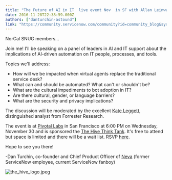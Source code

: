 ```yaml
---
title: "The Future of AI in IT  live event Nov  in SF with Allan Leinwand ServiceNow CTO"
date: 2016-11-28T22:38:59.000Z
authors: ["danturchin-astound"]
link: "https://community.servicenow.com/community?id=community_blog&sys_id=dcecaa65dbd0dbc01dcaf3231f9619ce"
---
```

<p>NorCal SNUG members...</p><p></p><p>Join me! I'll be speaking on a panel of leaders in AI and IT support about the implications of AI-driven automation on IT people, processes, and tools.</p><p></p><p>Topics we'll address:</p><p></p><ul><li>How will we be impacted when virtual agents replace the traditional service desk?</li><li>What can and should be automated? What can't or shouldn't be?</li><li>What are the cultural impediments to bot adoption in IT?</li><li>Are there cultural, gender, or language barriers? </li><li>What are the security and privacy implications?</li></ul><p></p><p>The discussion will be moderated by the excellent <a title="witter.com/kateleggett" href="https://twitter.com/kateleggett">Kate Leggett</a>, distinguished analyst from Forrester Research.</p><p></p><p>The event is at <a title="ivotal.io/labs" href="https://pivotal.io/labs">Pivotal Labs</a> in San Francisco at 6:00 PM on Wednesday, November 30 and is sponsored the <a title="vedata.com/the-think-tank/" href="http://hivedata.com/the-think-tank/">The Hive Think Tank</a>. It's free to attend but space is limited and there will be a wait list. RSVP <a title="ww.meetup.com/SF-Bay-Areas-Big-Data-Think-Tank/events/235026641/" href="https://www.meetup.com/SF-Bay-Areas-Big-Data-Think-Tank/events/235026641/">here</a>.</p><p></p><p>Hope to see you there!</p><p></p><p>-Dan Turchin, co-founder and Chief Product Officer of <a title="va.ai/" href="http://neva.ai/">Neva</a> (former ServiceNow employee, current ServiceNow fanboy)</p><p></p><p><img  alt="the_hive_logo.jpeg" class="image-1 jive-image" src="3908ab31db181fc03eb27a9e0f961933.iix" style="height: auto;"/></p>